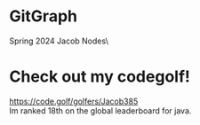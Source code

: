 # GitGraph

Spring 2024
Jacob Nodes\

# Check out my codegolf!
<https://code.golf/golfers/Jacob385>\
Im ranked 18th on the global leaderboard for java.